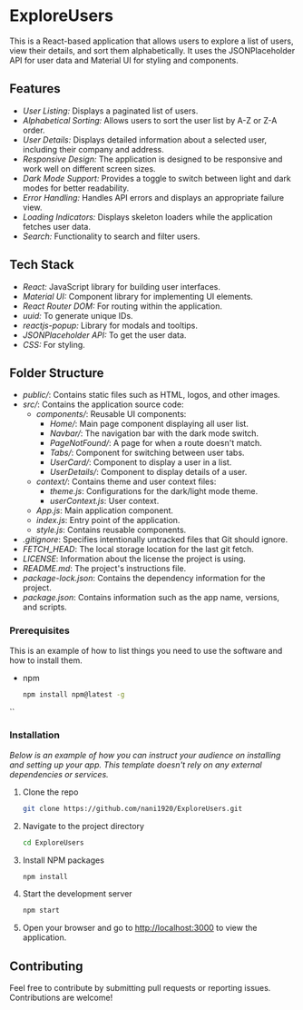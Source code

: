 # ExploreUsers

This is a React-based application that allows users to explore a list of users, view their details, and sort them alphabetically. It uses the JSONPlaceholder API for user data and Material UI for styling and components.

## Features

- *User Listing:* Displays a paginated list of users.
- *Alphabetical Sorting:* Allows users to sort the user list by A-Z or Z-A order.
- *User Details:* Displays detailed information about a selected user, including their company and address.
- *Responsive Design:* The application is designed to be responsive and work well on different screen sizes.
- *Dark Mode Support:* Provides a toggle to switch between light and dark modes for better readability.
- *Error Handling:* Handles API errors and displays an appropriate failure view.
- *Loading Indicators:* Displays skeleton loaders while the application fetches user data.
- *Search:* Functionality to search and filter users.

## Tech Stack

- *React:* JavaScript library for building user interfaces.
- *Material UI:* Component library for implementing UI elements.
- *React Router DOM:* For routing within the application.
- *uuid:* To generate unique IDs.
- *reactjs-popup:* Library for modals and tooltips.
- *JSONPlaceholder API:* To get the user data.
- *CSS:* For styling.

## Folder Structure

- *public/*: Contains static files such as HTML, logos, and other images.
- *src/*: Contains the application source code:
    - *components/*: Reusable UI components:
        - *Home/*: Main page component displaying all user list.
        - *Navbar/*: The navigation bar with the dark mode switch.
        - *PageNotFound/*: A page for when a route doesn't match.
        - *Tabs/*: Component for switching between user tabs.
        - *UserCard/*: Component to display a user in a list.
        - *UserDetails/*: Component to display details of a user.
    - *context/*: Contains theme and user context files:
        - *theme.js*: Configurations for the dark/light mode theme.
        - *userContext.js*: User context.
    - *App.js*: Main application component.
    - *index.js*: Entry point of the application.
    - *style.js*: Contains reusable components.
- *.gitignore*: Specifies intentionally untracked files that Git should ignore.
- *FETCH_HEAD*: The local storage location for the last git fetch.
- *LICENSE*: Information about the license the project is using.
- *README.md*: The project's instructions file.
- *package-lock.json*: Contains the dependency information for the project.
- *package.json*: Contains information such as the app name, versions, and scripts.



### Prerequisites

This is an example of how to list things you need to use the software and how to install them.
* npm
  ```sh
  npm install npm@latest -g
``

### Installation

_Below is an example of how you can instruct your audience on installing and setting up your app. This template doesn't rely on any external dependencies or services._

1. Clone the repo
   ```sh
   git clone https://github.com/nani1920/ExploreUsers.git
   ```
2. Navigate to the project directory
   ```sh
   cd ExploreUsers
   ```
3. Install NPM packages
   ```sh
   npm install
   ```
4. Start the development server
   ```sh
   npm start
   ```
5. Open your browser and go to [http://localhost:3000](http://localhost:3000) to view the application.


## Contributing

Feel free to contribute by submitting pull requests or reporting issues. Contributions are welcome!
